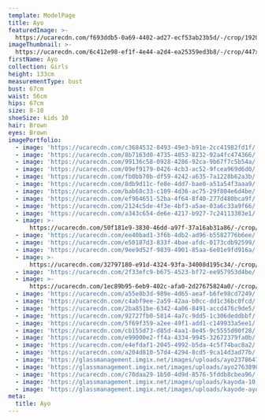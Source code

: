 ```yaml
---
template: ModelPage
title: Ayo
featuredImage: >-
  https://ucarecdn.com/f693ddb5-0a69-4402-ad27-ecf53ab23b5d/-/crop/1920x972/0,0/-/preview/
imageThumbnail: >-
  https://ucarecdn.com/6c412e98-ef1f-4e44-a2d4-ea25359ed3b8/-/crop/447x445/33,0/-/preview/
firstName: Ayo
collection: Girls
height: 133cm
measurementType: bust
bust: 67cm
waist: 56cm
hips: 67cm
size: 8-10
shoeSize: kids 10
hair: Brown
eyes: Brown
imagePortfolio:
  - image: 'https://ucarecdn.com/c3684532-8493-49e3-b91e-2cc41982fd1f/'
  - image: 'https://ucarecdn.com/8b7163d0-4735-4053-8232-92a4fc474366/'
  - image: 'https://ucarecdn.com/99136c58-0928-4286-92ca-9b67f7c5b54a/'
  - image: 'https://ucarecdn.com/09ef9179-0426-4cb3-ac52-9fcea969d6d0/'
  - image: 'https://ucarecdn.com/fb0bb70b-df59-4242-a635-7a1228b62a3b/'
  - image: 'https://ucarecdn.com/8db9d11c-fe8e-4dd7-bae0-a51a54f3aaa9/'
  - image: 'https://ucarecdn.com/bab68c33-c109-4d36-ac75-29f804e6d4be/'
  - image: 'https://ucarecdn.com/ef964651-52ba-4f64-8f40-277d480bca9f/'
  - image: 'https://ucarecdn.com/2124c5de-4f3e-4bf3-a5ae-03a6c33a9f66/'
  - image: 'https://ucarecdn.com/a343c654-de6e-4217-b927-7c24113383e1/'
  - image: >-
      https://ucarecdn.com/50f181e9-3830-46dd-a97f-37a16ab31a86/-/crop/476x375/0,0/-/preview/
  - image: 'https://ucarecdn.com/ee40bad1-3f6b-4db2-ad96-b5582776b6ee/'
  - image: 'https://ucarecdn.com/e50187d3-833f-4bae-afdc-0173cdb92599/'
  - image: 'https://ucarecdn.com/9ee9d52f-9839-4901-85aa-6e01e9fd916a/'
  - image: >-
      https://ucarecdn.com/32797180-e91d-4324-93fa-34008d195c34/-/crop/920x960/0,0/-/preview/
  - image: 'https://ucarecdn.com/2f33efc9-b675-4523-bf72-ee957953d4be/'
  - image: >-
      https://ucarecdn.com/1ec89b95-6eb9-402c-afa0-2d27675824a0/-/crop/630x957/0,0/-/preview/
  - image: 'https://ucarecdn.com/a55e8b3d-989e-4d65-aeaf-b6fe98cd7249/'
  - image: 'https://ucarecdn.com/c4abf9ee-2a59-42aa-b0cc-dd1c36bc0fcd/'
  - image: 'https://ucarecdn.com/2ba851be-6342-4a06-8491-accd476c9de5/'
  - image: 'https://ucarecdn.com/92727fb0-5814-4a7c-9dd5-1c306deddbbf/'
  - image: 'https://ucarecdn.com/5f69f359-a2ee-49f1-add1-c149933a5ee1/'
  - image: 'https://ucarecdn.com/cb155d73-d85d-4aa1-8e45-9c5555d00f28/'
  - image: 'https://ucarecdn.com/e99000e2-ff4a-4334-9945-32672379fa0b/'
  - image: 'https://ucarecdn.com/e4efdaf1-2045-4992-b5da-4c5f74bac8a2/'
  - image: 'https://ucarecdn.com/a204d810-57d4-4294-8cd5-9ca14d3ad77b/'
  - image: 'https://glassmanagement.imgix.net/images/uploads/ayo23786472.jpg'
  - image: 'https://glassmanagement.imgix.net/images/uploads/ayo2763890.jpg'
  - image: 'https://ucarecdn.com/c70daa29-1b50-4d9d-8576-5fddb8cbea96/'
  - image: 'https://glassmanagement.imgix.net/images/uploads/kayoda-10.jpg'
  - image: 'https://glassmanagement.imgix.net/images/uploads/kayode-ayo897324.jpg'
meta:
  title: Ayo
---
```



